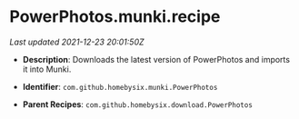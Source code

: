 # PowerPhotos.munki.recipe

_Last updated 2021-12-23 20:01:50Z_

- **Description**: Downloads the latest version of PowerPhotos and imports it into Munki.

- **Identifier**: `com.github.homebysix.munki.PowerPhotos`

- **Parent Recipes**: `com.github.homebysix.download.PowerPhotos`

